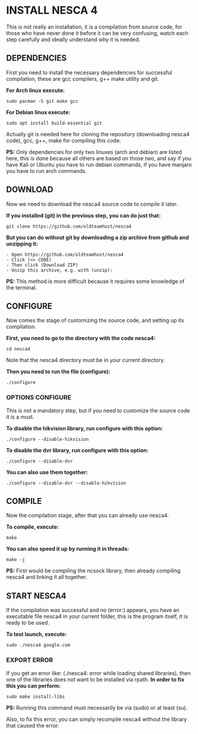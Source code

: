 # INSTALL NESCA 4
This is not really an installation, it is a compilation from source code, for those who have never done it before it can be very confusing, watch each step carefully and ideally understand why it is needed.
## DEPENDENCIES
First you need to install the necessary dependencies for successful compilation, these are gcc compilers, g++ make utility and git.

**For Arch linux execute:**
```
sudo pacman -S git make gcc
```

**For Debian linux execute:**
```
sudo apt install build-essential git
```
Actually git is needed here for cloning the repository (downloading nesca4 code), gcc, g++, make for compiling this code.  

**PS:** Only dependencies for only two linuxes (arch and debian) are listed here, this is done because all others are based on those two, and say if you have Kali or Ubuntu you have to run debian commands, if you have manjaro you have to run arch commands.

## DOWNLOAD
Now we need to download the nesca4 source code to compile it later.

**If you installed (git) in the previous step, you can do just that:**
```
git clone https://github.com/oldteamhost/nesca4
```

**But you can do without git by downloading a zip archive from github and unzipping it:**
```
- Open https://github.com/oldteamhost/nesca4
- Click (<> CODE)
- Then click (Download ZIP)
- Unzip this archive, e.g. with (unzip):
```
**PS:** This method is more difficult because it requires some knowledge of the terminal.

## CONFIGURE
Now comes the stage of customizing the source code, and setting up its compilation.

**First, you need to go to the directory with the code nesca4:**
```
cd nesca4
```
Note that the nesca4 directory must be in your current directory.

**Then you need to run the file (configure):**
```
./configure
```
### OPTIONS CONFIGURE
This is not a mandatory step, but if you need to customize the source code it is a must.

**To disable the hikvision library, run configure with this option:**
```
./configure --disable-hikvision
```
**To disable the dvr library, run configure with this option:**
```
./configure --disable-dvr
```
**You can also use them together:**
```
./configure --disable-dvr --disable-hikvision
```

## COMPILE
Now the compilation stage, after that you can already use nesca4.

**To compile, execute:**
```
make
```
**You can also speed it up by running it in threads:**
```
make -j
```
**PS:** First would be compiling the ncsock library, then already compiling nesca4 and linking it all together.

## START NESCA4
If the compilation was successful and no (error:) appears, you have an executable file nesca4 in your current folder, this is the program itself, it is ready to be used.

**To test launch, execute:**
```
sudo ./nesca4 google.com
```
### EXPORT ERROR
If you get an error like: (./nesca4: error while loading shared libraries), then one of the libraries does not want to be installed via rpath.
**In order to fix this you can perform:**
```
sudo make install-libs
```
**PS:** Running this command must necessarily be via (sudo) or at least (su).

Also, to fix this error, you can simply recompile nesca4 without the library that caused the error.
